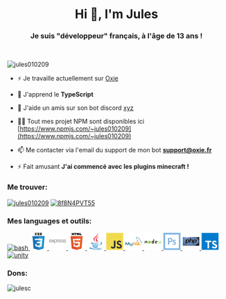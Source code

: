 <h1 align="center">Hi 👋, I'm Jules</h1>
<h3 align="center">Je suis "développeur" français, à l'âge de 13 ans !</h3>
<br>
<p align="left"> <img src=https://github-readme-stats.vercel.app/api?username=jules010209&show_icons=true alt=jules010209 /> </p>

- ⚡ Je travaille actuellement sur [Oxie](https://www.oxie.fr/)

- 🌱 J'apprend le **TypeScript**

- 🤝 J'aide un amis sur son bot discord [xyz](https://discord.gg/tQmCtvBgfM)

- 👨‍💻 Tout mes projet NPM sont disponibles ici [https://www.npmjs.com/~jules010209](https://www.npmjs.com/~jules010209)

- 📫 Me contacter via l'email du support de mon bot **support@oxie.fr**

- ⚡ Fait amusant **J'ai commencé avec les plugins minecraft !**

<h3 align="left">Me trouver:</h3>
<p align="left">
<a href="https://instagram.com/jules010209" target="blank"><img align="center" src="https://raw.githubusercontent.com/rahuldkjain/github-profile-readme-generator/master/src/images/icons/Social/instagram.svg" alt="jules010209" height="30" width="40" /></a>
<a href="https://discord.gg/8f8N4PVT55" target="blank"><img align="center" src="https://raw.githubusercontent.com/rahuldkjain/github-profile-readme-generator/master/src/images/icons/Social/discord.svg" alt="8f8N4PVT55" height="30" width="40" /></a>
</p>

<h3 align="left">Mes languages et outils:</h3>
<p align="left"> <a href="https://www.gnu.org/software/bash/" target="_blank" rel="noreferrer"> <img src="https://www.vectorlogo.zone/logos/gnu_bash/gnu_bash-icon.svg" alt="bash" width="40" height="40"/> </a> <a href="https://www.w3schools.com/css/" target="_blank" rel="noreferrer"> <img src="https://raw.githubusercontent.com/devicons/devicon/master/icons/css3/css3-original-wordmark.svg" alt="css3" width="40" height="40"/> </a> <a href="https://expressjs.com" target="_blank" rel="noreferrer"> <img src="https://raw.githubusercontent.com/devicons/devicon/master/icons/express/express-original-wordmark.svg" alt="express" width="40" height="40"/> </a> <a href="https://www.w3.org/html/" target="_blank" rel="noreferrer"> <img src="https://raw.githubusercontent.com/devicons/devicon/master/icons/html5/html5-original-wordmark.svg" alt="html5" width="40" height="40"/> </a> <a href="https://www.java.com" target="_blank" rel="noreferrer"> <img src="https://raw.githubusercontent.com/devicons/devicon/master/icons/java/java-original.svg" alt="java" width="40" height="40"/> </a> <a href="https://developer.mozilla.org/en-US/docs/Web/JavaScript" target="_blank" rel="noreferrer"> <img src="https://raw.githubusercontent.com/devicons/devicon/master/icons/javascript/javascript-original.svg" alt="javascript" width="40" height="40"/> </a> <a href="https://www.mysql.com/" target="_blank" rel="noreferrer"> <img src="https://raw.githubusercontent.com/devicons/devicon/master/icons/mysql/mysql-original-wordmark.svg" alt="mysql" width="40" height="40"/> </a> <a href="https://nodejs.org" target="_blank" rel="noreferrer"> <img src="https://raw.githubusercontent.com/devicons/devicon/master/icons/nodejs/nodejs-original-wordmark.svg" alt="nodejs" width="40" height="40"/> </a> <a href="https://www.photoshop.com/en" target="_blank" rel="noreferrer"> <img src="https://raw.githubusercontent.com/devicons/devicon/master/icons/photoshop/photoshop-line.svg" alt="photoshop" width="40" height="40"/> </a> <a href="https://www.php.net" target="_blank" rel="noreferrer"> <img src="https://raw.githubusercontent.com/devicons/devicon/master/icons/php/php-original.svg" alt="php" width="40" height="40"/> </a> <a href="https://www.typescriptlang.org/" target="_blank" rel="noreferrer"> <img src="https://raw.githubusercontent.com/devicons/devicon/master/icons/typescript/typescript-original.svg" alt="typescript" width="40" height="40"/> </a> <a href="https://unity.com/" target="_blank" rel="noreferrer"> <img src="https://www.vectorlogo.zone/logos/unity3d/unity3d-icon.svg" alt="unity" width="40" height="40"/> </a> </p>

<h3 align="left">Dons:</h3>
<p><a href="https://www.buymeacoffee.com/julesc"> <img align="left" src="https://cdn.buymeacoffee.com/buttons/v2/default-yellow.png" height="50" width="210" alt="julesc" /></a></p><br><br>
